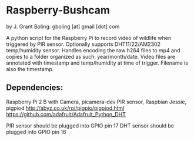 # Raspberry-Bushcam
by J. Grant Boling: gboling [at] gmail [dot] com

A python script for the Raspberry Pi to record video of wildlife when triggered by PIR sensor. 
Optionally supports DHT11/22/AM2302 temp/humidity sensor.
Handles encoding the raw h264 files to mp4 and copies to a folder organized as such: year/month/date.
Video files are annotated with timestamp and temp/humidity at time of trigger. Filename is also the timestamp.

Dependencies:
------------

Raspberry Pi 2 B with Camera, picamera-dev
PIR sensor,
Raspbian Jessie,
pigpiod http://abyz.co.uk/rpi/pigpio/pigpiod.html
https://github.com/adafruit/Adafruit_Python_DHT

PIR sensor should be plugged into GPIO pin 17
DHT sensor should be plugged into GPIO pin 18

